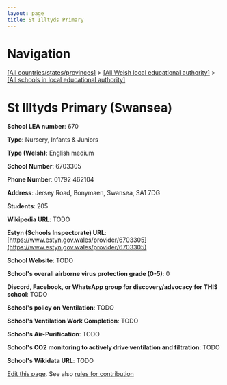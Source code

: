 ```yaml
---
layout: page
title: St Illtyds Primary
---
```

# Navigation

[[All countries/states/provinces]](../../..) > [[All Welsh local educational authority]](../..) > [[All schools in local educational authority]](..)

# St Illtyds Primary (Swansea)

**School LEA number**: 670

**Type**: Nursery, Infants & Juniors

**Type (Welsh)**: English medium

**School Number**: 6703305

**Phone Number**: 01792 462104

**Address**: Jersey Road, Bonymaen, Swansea, SA1 7DG

**Students**: 205

**Wikipedia URL**: TODO

**Estyn (Schools Inspectorate) URL**: [https://www.estyn.gov.wales/provider/6703305](https://www.estyn.gov.wales/provider/6703305)

**School Website**: TODO

**School's overall airborne virus protection grade (0-5)**: 0

**Discord, Facebook, or WhatsApp group for discovery/advocacy for THIS school**: TODO

**School's policy on Ventilation**: TODO

**School's Ventilation Work Completion**: TODO

**School's Air-Purification**: TODO

**School's CO2 monitoring to actively drive ventilation and filtration**: TODO

**School's Wikidata URL**: TODO




[Edit this page](https://github.com/VentilationProject/Wales/edit/prif/./Swansea/St_Illtyds_Primary.md). See also [rules for contribution](../../../contribution-rules/)